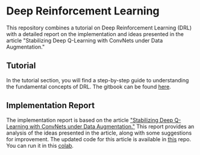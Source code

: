 # Deep Reinforcement Learning

This repository combines a tutorial on Deep Reinforcement Learning (DRL) with a detailed report on the implementation and ideas presented in the article "Stabilizing Deep Q-Learning with ConvNets under Data Augmentation."

## Tutorial

In the tutorial section, you will find a step-by-step guide to understanding the fundamental concepts of DRL. The gitbook can be found [here](https://zns-notes.gitbook.io/deep-reinforcement-learning/).

## Implementation Report

The implementation report is based on the article ["Stabilizing Deep Q-Learning with ConvNets under Data Augmentation."](https://arxiv.org/abs/2107.00644) This report provides an analysis of the ideas presented in the article, along with some suggestions for improvement. The updated code for this article is available in [this](https://github.com/zahra-niazi/dmcontrol-generalization-benchmark) repo. You can run it in this [colab](https://github.com/zahra-niazi/dmcontrol-generalization-benchmark/blob/svea/dmcgb.ipynb).
